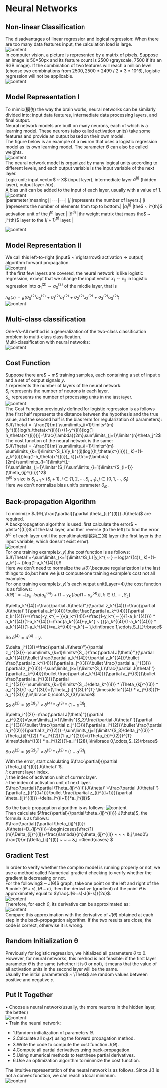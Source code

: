 # Neural Networks
## Non-linear Classification
The disadvantages of linear regression and logical regression: When there are too many data features input, the calculation load is large.  
![content](https://github.com/MzjHarley/Machine-Learning/blob/main/IMG/NeuralNetworks/1.png)  
In computer vision, a picture is represented by a matrix of pixels. Suppose an image is 50×50px and its feature count is 2500 (grayscale, 7500 if it’s an RGB image). If the combination of two features will reach a million level (choose two combinations from 2500, 2500 * 2499 / 2 ≈ 3 * 10^6), logistic regression will not be applicable.  
![content](https://github.com/MzjHarley/Machine-Learning/blob/main/IMG/NeuralNetworks/2.png)  
## Model Representation I
To mimic(模仿) the way the brain works, neural networks can be similarly divided into: input data features, intermediate data processing layers, and final output.  
Neural network models are built on many neurons, each of which is a learning model. These neurons (also called activation units) take some features and provide an output based on their own model.  
The figure below is an example of a neuron that uses a logistic regression model as its own learning model. The parameter $\Theta$ can also be called weights.  
![content](https://github.com/MzjHarley/Machine-Learning/blob/main/IMG/NeuralNetworks/3.png)  
The neural network model is organized by many logical units according to different levels, and each output variable is the input variable of the next layer.  
Logic unit: input vector$ ~ X$ (input layer), intermediate layer $a^{(j)}$ (hidden layer), output layer $h(x)$.  
A bias unit can be added to the input of each layer, usually with a value of 1.  
![content](https://github.com/MzjHarley/Machine-Learning/blob/main/IMG/NeuralNetworks/4.png)  
|parameter|meaning|
|---|---|
|$j$ |represents the number of layers.|
|$i$ |represents the number of elements from top to bottom.|
|$a_i^{(j)}$ |the$ ~ i^{th}$ activation unit of the $j^{th}$ layer.|
|$θ^{(j)}$ |the weight matrix that maps the$ ~ j^{th}$ layer to the $(j+1)^{th}$ layer.| 
  
![content](https://github.com/MzjHarley/Machine-Learning/blob/main/IMG/NeuralNetworks/5.png)  
## Model Representation II
We call this left-to-right (input$ ~ \rightarrow$ activation $\rightarrow$ output) algorithm forward propagation.  
![content](https://github.com/MzjHarley/Machine-Learning/blob/main/IMG/NeuralNetworks/6.png)  
If the first few layers are covered, the neural network is like logistic regression, except that we change the input vector $x_1\sim x_3$ in logistic regression into $a_1^{(2)}\sim a_3^{(2)}$ of the middle layer, that is  
  
$h_\theta(x)=g(\theta_0^{(2)}a_0^{(2)}+\theta_1^{(2)}a_1^{(2)}+\theta_2^{(2)}a_2^{(2)}+\theta_3^{(2)}a_3^{(2)})$   
![content](https://github.com/MzjHarley/Machine-Learning/blob/main/IMG/NeuralNetworks/8.png)  
## Multi-class classification
One-Vs-All method is a generalization of the two-class classification problem to multi-class classification.   
Multi-classification with neural networks:  
![content](https://github.com/MzjHarley/Machine-Learning/blob/main/IMG/NeuralNetworks/9.png)  
## Cost Function
Suppose there are$ ~ m$ training samples, each containing a set of input $x$ and a set of output signals $y$.  
$L$ represents the number of layers of the neural network.  
$S_l$ represents the number of neurons in each layer.  
$S_L$ represents the number of processing units in the last layer.  
![content](https://github.com/MzjHarley/Machine-Learning/blob/main/IMG/NeuralNetworks/10.png)  
The Cost Function previously defined for logistic regression is as follows (the first half represents the distance between the hypothesis and the true value, and the second half is the bias term for regularization of parameters):  
$J(\Theta) = -\frac{1}{m} \sum\limits_{i=1}\limits^{m} [y^{(i)}log(h_\theta(x^{(i)}))+(1-y^{(i)})log(1-h_\theta(x^{(i)}))]+\frac{\lambda}{2m}\sum\limits_{j=1}\limits^{n}\theta_j^2$   
The cost function of the neural network is the same:  
$J(\Theta) = -\frac{1}{m} \sum\limits_{i=1}\limits^{m} \sum\limits_{k=1}\limits^{S_L}[y_k^{(i)}log({h_\theta(x^{(i)})}_ k)+(1-y_k^{(i)})log(1-h_\theta(x^{(i)})_ k)]+\frac{\lambda}{2m}\sum\limits_{l=1}\limits^{L-1}\sum\limits_{j=1}\limits^{S_l}\sum\limits_{i=1}\limits^{S_{l+1}}(\theta_{ij}^{(l)})^2$  
$\Theta^{(l)}$'s size is $S_{l+1}\times (S_{l}+1),i\in\lbrace 1,2,\cdots,S_{l+1}\rbrace,j\in\lbrace 0,1,\cdots,S_{l}\rbrace$  
Here we don't normalize bias unit's parameter $\theta_{i0}$.    
## Back-propagation Algorithm
To minimize $J(Θ),\frac{\partial}{\partial \theta_{ij}^{(l)}} J(\theta)$ are required.  
A backpropagation algorithm is used: first calculate the error$ ~ \delta^{(L)}$ of the last layer, and then reverse (to the left) to find the error $\delta^{(l)}$ of each layer until the penultimate(倒数第二的) layer (the first layer is the input variable, which doesn't exist error).  
![content](https://github.com/MzjHarley/Machine-Learning/blob/main/IMG/NeuralNetworks/11.png)  
For one training example$(x,y)$,the cost function is as follows:  
$J(\Theta)'=-\sum\limits_{k=1}\limits^{S_L}[y_k^{ ~ } ~ log(a^{(4)}_ k)+(1-y_k^{ ~ })log(1-a_k^{(4)})]$   
Here we don't need to normalize the $J(\theta)'$,because regularization is the last things to do,but here we just compute one training example's cost not all examples.  
For one training example$(x,y)$'s each output unit(Layer=4),the cost function is as follows:  
$J(\Theta)''=-[y_{k}^{ ~ } ~ log(a^{(4)}_ k)+(1-y_k^{ ~ })log(1-a_k^{(4)})],k\in\lbrace 1,\cdots,S_{L}\rbrace$  
  
$\delta_k^{(4)}=\frac{\partial J(\theta)''}{\partial z_k^{(4)}}=\frac{\partial  J(\theta)''}{\partial a_k^{(4)}}\bullet \frac{\partial a_k^{(4)}}{\partial z_k^{(4)}}=(\frac{-y_k^{ ~ }}{a_k^{(4)}}+\frac{1-y_k^{ ~ }}{1-a_k^{(4)}}) * a_k^{(4)}(1-a_k^{(4)})=\frac{a_k^{(4)}-y_k^{ ~ }}{a_k^{(4)}(1-a_k^{(4)})} * a_k^{(4)}(1-a_k^{(4)})=a_k^{(4)}-y_k^{ ~ },k\in\lbrace 1,\cdots,S_{L}\rbrace$  
  
So $\delta^{(4)}=a^{(4)}-y.$  
  
$\delta_j^{(3)}=\frac{\partial J(\theta)''}{\partial z_j^{(3)}}=\sum\limits_{k=1}\limits^{S_L}\frac{\partial  J(\theta)''}{\partial a_k^{(4)}}\bullet \frac{\partial a_k^{(4)}}{\partial z_k^{(4)}}\bullet \frac{\partial  z_k^{(4)}}{\partial a_j^{(3)}}\bullet \frac{\partial a_j^{(3)}}{\partial z_j^{(3)}}=\sum\limits_{k=1}\limits^{S_L}\frac{\partial J(\theta)''}{\partial z_k^{(4)}}\bullet \frac{\partial  z_k^{(4)}}{\partial a_j^{(3)}}\bullet \frac{\partial a_j^{(3)}}{\partial z_j^{(3)}}=\sum\limits_{k=1}\limits^{S_L}\delta_k^{(4)} * \Theta_{kj}^{(3)} * a_j^{(3)}(1-a_j^{(3)})=(\Theta_{:j}^{(3)})^{T}  \times\delta^{(4)} * a_j^{(3)}(1-a_j^{(3)}),j\in\lbrace 0,\cdots,S_{3}\rbrace$  
  
So $\delta^{(3)}=(\Theta^{(3)})^{T} \times\delta^{(4)} * a^{(3)} * (1-a^{(3)}).$   
  
$\delta_i^{(2)}=\frac{\partial J(\theta)''}{\partial z_i^{(2)}}=\sum\limits_{j=1}\limits^{S_3}\frac{\partial J(\theta)''}{\partial z_j^{(3)}}\bullet \frac{\partial  z_j^{(3)}}{\partial a_i^{(2)}}\bullet \frac{\partial a_i^{(2)}}{\partial z_i^{(2)}}=\sum\limits_{j=1}\limits^{S_3}\delta_j^{(3)} * \Theta_{ji}^{(2)} * a_i^{(2)}(1-a_i^{(2)})=(\Theta_{:i}^{(2)})^{T} \times\delta^{(3)} * a_i^{(2)}(1-a_i^{(2)}),i\in\lbrace 0,\cdots,S_{2}\rbrace$   
  
So $\delta^{(2)}=(\Theta^{(2)})^{T} \times\delta^{(3)} * a^{(2)} * (1-a^{(2)}).$   
  
With the error, start calculating $\frac{\partial}{\partial \Theta_{ij}^{(l)}}J(\theta)''$.   
$l$: current layer index.  
$j$: the index of activation unit of current layer.   
$i$: the index of activation unit of next layer.  
$\frac{\partial}{\partial \Theta_{ij}^{(l)}}J(\theta)''=\frac{\partial J(\theta)''}{\partial z_{i}^{(l+1)}}\bullet \frac{\partial z_{i}^{(l+1)}}{\partial \theta_{ij}^{(l)}}=\delta_i^{(l+1)}*a_j^{(l)}$  

So the back-propagation algorithm is as follows:
![content](https://github.com/MzjHarley/Machine-Learning/blob/main/IMG/NeuralNetworks/12.png)  
Then calculate $\frac{\partial}{\partial \theta_{ij}^{(l)}} J(\theta)$, the formula is as follows:  
$\frac{\partial}{\partial \theta_{ij}^{(l)}} J(\theta)=D_{ij}^{(l)}=\begin{cases}\frac{1}{m}\Delta_{ij}^{(l)}+\frac{\lambda}{m}\theta_{ij}^{(l)} ~ ~ ~ &,j \neq0\\\  \frac{1}{m}\Delta_{ij}^{(l)} ~ ~ ~ &,j =0\end{cases} $
## Gradient Test
In order to verify whether the complex model is running properly or not, we use a method called Numerical gradient checking to verify whether the gradient is decreasing or not.  
For the following$ ~ J(θ)$ graph, take one point on the left and right of the $θ$ point: $(θ+ε), (θ-ε)$, then the derivative (gradient) of the point $θ$ is approximately equal to $\frac{J(Θ+ε)-J(θ-ε)}{2ε}$.  
![content](https://github.com/MzjHarley/Machine-Learning/blob/main/IMG/NeuralNetworks/12.png)  
Therefore, for each $θ$, its derivative can be approximated as:  
![content](https://github.com/MzjHarley/Machine-Learning/blob/main/IMG/NeuralNetworks/13.png)  
Compare this approximation with the derivative of $J(θ)$ obtained at each step in the back-propagation algorithm. If the two results are close, the code is correct, otherwise it is wrong.  
## Random Initialization θ
Previously for logistic regression, we initialized all parameters $θ$ to 0.  
However, for neural networks, this method is not feasible: if the first layer parameter $θ$ is the same (whether it is 0 or not), it means that the value of all activation units in the second layer will be the same.  
Usually the initial parameters$ ~ \Theta$ are random values ​​between positive and negative $ε$.  
## Put It Together
$\bullet$ Choose a neural network(usually, the more neurons in the hidden layer, the better.)  
![content]()  
$\bullet$ Train the neural network:  
+ 1.Random initialization of parameters $\Theta$.  
+ 2.Calculate all $ℎ_\theta(x)$ using the forward propagation method.  
+ 3.Write the code to compute the cost function $J(\Theta)$.  
+ 4.Compute all partial derivatives using back-propagation.  
+ 5.Using numerical methods to test these partial derivatives.  
+ 6.Use an optimization algorithm to minimize the cost function.  

The intuitive representation of the neural network is as follows. Since J() is not a convex function, we can reach a local minimum.  
![content]()  
